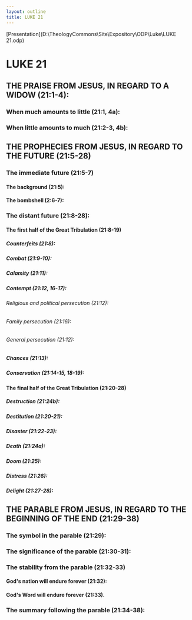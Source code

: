 ```yaml
---
layout: outline
title: LUKE 21
---
```

[Presentation](D:\TheologyCommons\Site\Expository\ODP\Luke\LUKE 21.odp)
# LUKE 21
## THE PRAISE FROM JESUS, IN REGARD TO A WIDOW (21:1-4): 
###  When much amounts to little (21:1, 4a): 
###  When little amounts to much (21:2-3, 4b): 
## THE PROPHECIES FROM JESUS, IN REGARD TO THE FUTURE (21:5-28) 
###  The immediate future (21:5-7) 
####  The background (21:5): 
####  The bombshell (2:6-7): 
###  The distant future (21:8-28): 
####  The first half of the Great Tribulation (21:8-19) 
#####  Counterfeits (21:8): 
#####  Combat (21:9-10): 
#####  Calamity (21:11): 
#####  Contempt (21:12, 16-17): 
######  Religious and political persecution (21:12): 
######  Family persecution (21:16): 
######  General persecution (21:12): 
#####  Chances (21:13): 
#####  Conservation (21:14-15, 18-19): 
####  The final half of the Great Tribulation (21:20-28) 
#####  Destruction (21:24b): 
#####  Destitution (21:20-21): 
#####  Disaster (21:22-23): 
#####  Death (21:24a): 
#####  Doom (21:25): 
#####  Distress (21:26): 
#####  Delight (21:27-28): 
## THE PARABLE FROM JESUS, IN REGARD TO THE BEGINNING OF THE END (21:29-38) 
###  The symbol in the parable (21:29): 
###  The significance of the parable (21:30-31): 
###  The stability from the parable (21:32-33) 
####  God\'s nation will endure forever (21:32): 
####  God\'s Word will endure forever (21:33). 
###  The summary following the parable (21:34-38): 
